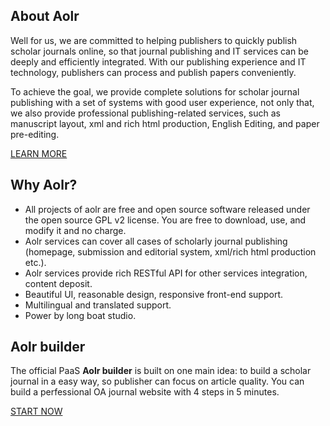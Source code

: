 ## About Aolr
Well for us, we are committed to helping publishers to quickly publish scholar journals online, so that journal publishing and IT services can be deeply and efficiently integrated. With our publishing experience and IT technology, publishers can process and publish papers conveniently.

To achieve the goal, we provide complete solutions for scholar journal publishing with a set of systems with good user experience, not only that, we also provide professional publishing-related services, such as manuscript layout, xml and rich html production, English Editing, and paper pre-editing.

[LEARN MORE](https://aolr.pub)

## Why Aolr?
- All projects of aolr are free and open source software released under the open source GPL v2 license. You are free to download, use, and modify it and no charge.
- Aolr services can cover all cases of scholarly journal publishing (homepage, submission and editorial system, xml/rich html production etc.).
- Aolr services provide rich RESTful API for other services integration, content deposit.
- Beautiful UI, reasonable design, responsive front-end support.
- Multilingual and translated support.
- Power by long boat studio.

## Aolr builder

The official PaaS **Aolr builder** is built on one main idea: to build a scholar journal in a easy way, so publisher can focus on article quality.
You can build a perfessional OA journal website with 4 steps in 5 minutes.

[START NOW](https://aolr.pub)
